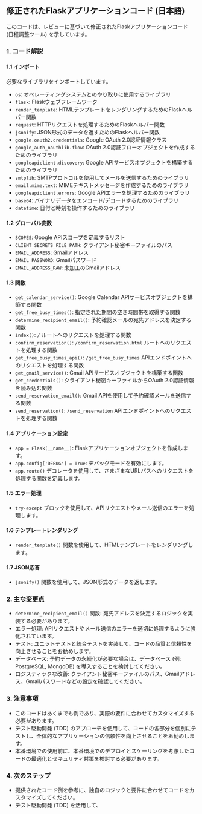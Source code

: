 ## 修正されたFlaskアプリケーションコード (日本語)

このコードは、レビューに基づいて修正されたFlaskアプリケーションコード (日程調整ツール) を示しています。

### 1. コード解説

#### 1.1 インポート

必要なライブラリをインポートしています。

- `os`: オペレーティングシステムとのやり取りに使用するライブラリ
- `flask`: Flaskウェブフレームワーク
- `render_template`: HTMLテンプレートをレンダリングするためのFlaskヘルパー関数
- `request`: HTTPリクエストを処理するためのFlaskヘルパー関数
- `jsonify`: JSON形式のデータを返すためのFlaskヘルパー関数
- `google.oauth2.credentials`: Google OAuth 2.0認証情報クラス
- `google_auth_oauthlib.flow`: OAuth 2.0認証フローオブジェクトを作成するためのライブラリ
- `googleapiclient.discovery`: Google APIサービスオブジェクトを構築するためのライブラリ
- `smtplib`: SMTPプロトコルを使用してメールを送信するためのライブラリ
- `email.mime.text`: MIMEテキストメッセージを作成するためのライブラリ
- `googleapiclient.errors`: Google APIエラーを処理するためのライブラリ
- `base64`: バイナリデータをエンコード/デコードするためのライブラリ
- `datetime`: 日付と時刻を操作するためのライブラリ

#### 1.2 グローバル変数

- `SCOPES`: Google APIスコープを定義するリスト
- `CLIENT_SECRETS_FILE_PATH`: クライアント秘密キーファイルのパス
- `EMAIL_ADDRESS`: Gmailアドレス
- `EMAIL_PASSWORD`: Gmailパスワード
- `EMAIL_ADDRESS_RAW`: 未加工のGmailアドレス

#### 1.3 関数

- `get_calendar_service()`: Google Calendar APIサービスオブジェクトを構築する関数
- `get_free_busy_times()`: 指定された期間の空き時間帯を取得する関数
- `determine_recipient_email()`: 予約確認メールの宛先アドレスを決定する関数
- `index()`: `/` ルートへのリクエストを処理する関数
- `confirm_reservation()`: `/confirm_reservation.html` ルートへのリクエストを処理する関数
- `get_free_busy_times_api()`: `/get_free_busy_times` APIエンドポイントへのリクエストを処理する関数
- `get_gmail_service()`: Gmail APIサービスオブジェクトを構築する関数
- `get_credentials()`: クライアント秘密キーファイルからOAuth 2.0認証情報を読み込む関数
- `send_reservation_email()`: Gmail APIを使用して予約確認メールを送信する関数
- `send_reservation()`: `/send_reservation` APIエンドポイントへのリクエストを処理する関数

#### 1.4 アプリケーション設定

- `app = Flask(__name__)`: Flaskアプリケーションオブジェクトを作成します。
- `app.config['DEBUG'] = True`: デバッグモードを有効にします。
- `app.route()` デコレータを使用して、さまざまなURLパスへのリクエストを処理する関数を定義します。

#### 1.5 エラー処理

- `try-except` ブロックを使用して、APIリクエストやメール送信のエラーを処理します。

#### 1.6 テンプレートレンダリング

- `render_template()` 関数を使用して、HTMLテンプレートをレンダリングします。

#### 1.7 JSON応答

- `jsonify()` 関数を使用して、JSON形式のデータを返します。

### 2. 主な変更点

- `determine_recipient_email()` 関数: 宛先アドレスを決定するロジックを実装する必要があります。
- エラー処理: APIリクエストやメール送信のエラーを適切に処理するように強化されています。
- テスト: ユニットテストと統合テストを実装して、コードの品質と信頼性を向上させることをお勧めします。
- データベース: 予約データの永続化が必要な場合は、データベース (例: PostgreSQL, MongoDB) を導入することを検討してください。
- ロジスティックな改善: クライアント秘密キーファイルのパス、Gmailアドレス、Gmailパスワードなどの設定を確認してください。

### 3. 注意事項

- このコードはあくまでも例であり、実際の要件に合わせてカスタマイズする必要があります。
- テスト駆動開発 (TDD) のアプローチを使用して、コードの各部分を個別にテストし、全体的なアプリケーションの信頼性を向上させることをお勧めします。
- 本番環境での使用前に、本番環境でのデプロイとスケーリングを考慮したコードの最適化とセキュリティ対策を検討する必要があります。

### 4. 次のステップ

- 提供されたコード例を参考に、独自のロジックと要件に合わせてコードをカスタマイズしてください。
- テスト駆動開発 (TDD) を活用して、